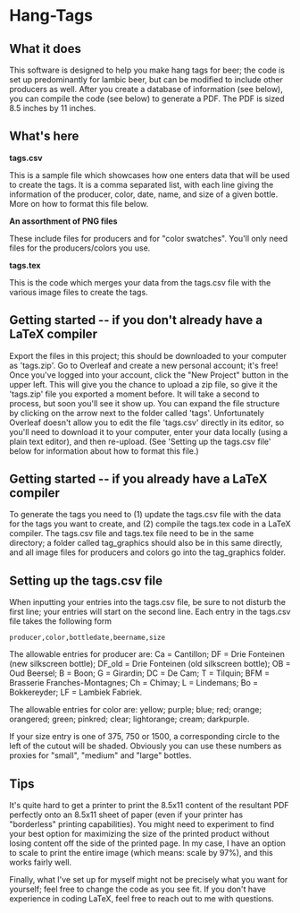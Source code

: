 # Hang-Tags

What it does
------------

This software is designed to help you make hang tags for beer; the code is set up predominantly for lambic beer, but can be modified to include other producers as well.  After you create a database of information (see below), you can compile the code (see below) to generate a PDF.  The PDF is sized 8.5 inches by 11 inches.

What's here
------------


**tags.csv**

This is a sample file which showcases how one enters data that will be used to create the tags.  It is a comma separated list, with each line giving the information of the producer, color, date, name, and size of a given bottle.  More on how to format this file below.

**An assorthment of PNG files**

These include files for producers and for "color swatches".  You'll only need files for the producers/colors you use. 
	
**tags.tex**

This is the code which merges your data from the tags.csv file with the various image files to create the tags. 
 
Getting started -- if you don't already have a LaTeX compiler
---------------------------------------------------------------

Export the files in this project; this should be downloaded to your computer as 'tags.zip'.  Go to Overleaf and create a new personal account; it's free!  Once you've logged into your account, click the "New Project" button in the upper left.  This will give you the chance to upload a zip file, so give it the 'tags.zip' file you exported a moment before. It will take a second to process, but soon you'll see it show up.  You can expand the file structure by clicking on the arrow next to the folder called 'tags'.  Unfortunately Overleaf doesn't allow you to edit the file 'tags.csv' directly in its editor, so you'll need to download it to your computer, enter your data locally (using a plain text editor), and then re-upload.  (See 'Setting up the tags.csv file' below for information about how to format this file.)

Getting started -- if you already have a LaTeX compiler
-------------------------------------------------------

To generate the tags you need to (1) update the tags.csv file with the data for the tags you want to create, and (2) compile the tags.tex code in a LaTeX compiler.  The tags.csv file and tags.tex file need to be in the same directory; a folder called tag_graphics should also be in this same directly, and all image files for producers and colors go into the tag_graphics folder.

Setting up the tags.csv file
----------------------------

When inputting your entries into the tags.csv file, be sure to not disturb the first line; your entries will start on the second line. Each entry in the tags.csv file takes the following form

    producer,color,bottledate,beername,size
    
The allowable entries for producer are: 
 		Ca = Cantillon;
		DF = Drie Fonteinen (new silkscreen bottle);
		DF_old  = Drie Fonteinen (old silkscreen bottle);
		OB = Oud Beersel;
		B = Boon;
		G = Girardin;
		DC = De Cam;
		T = Tilquin;
		BFM = Brasserie Franches-Montagnes;
		Ch = Chimay;
		L = Lindemans;
		Bo = Bokkereyder;
	        LF = Lambiek Fabriek.

The allowable entries for color are:
		yellow;
		purple;
		blue;
		red;
		orange;
		orangered;
		green;
		pinkred;
		clear;
		lightorange;
		cream;
		darkpurple.

If your size entry is one of 375, 750 or 1500, a corresponding circle to the left of the cutout will be shaded.  Obviously you can use these numbers as proxies for "small", "medium" and "large" bottles.


Tips
----

It's quite hard to get a printer to print the 8.5x11 content of the resultant PDF perfectly onto an 8.5x11 sheet of paper (even if your printer has "borderless" printing capabilities).  You might need to experiment to find your best option for maximizing the size of the printed product without losing content off the side of the printed page. In my case, I have an option to scale to print the entire image (which means: scale by 97%), and this works fairly well.

Finally, what I've set up for myself might not be precisely what you want for yourself; feel free to change the code as you see fit.  If you don't have experience in coding LaTeX, feel free to reach out to me with questions.
